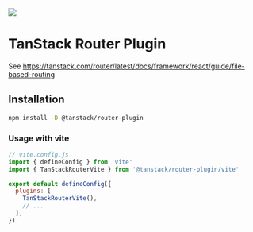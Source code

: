 <img src="https://static.scarf.sh/a.png?x-pxid=d988eb79-b0fc-4a2b-8514-6a1ab932d188" />

# TanStack Router Plugin

See https://tanstack.com/router/latest/docs/framework/react/guide/file-based-routing

## Installation

```bash
npm install -D @tanstack/router-plugin
```

### Usage with vite

```js
// vite.config.js
import { defineConfig } from 'vite'
import { TanStackRouterVite } from '@tanstack/router-plugin/vite'

export default defineConfig({
  plugins: [
    TanStackRouterVite(),
    // ...
  ],
})
```
